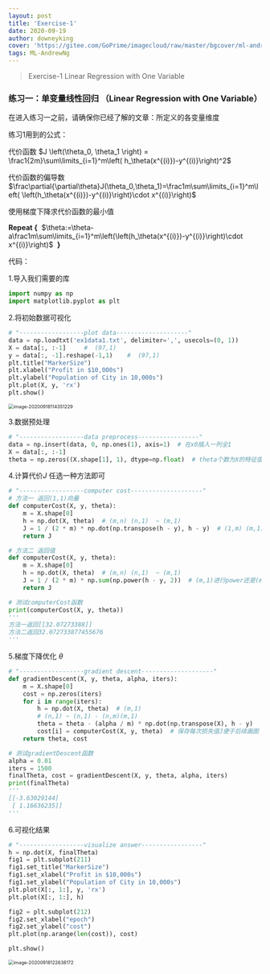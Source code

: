 ```yaml
---
layout: post
title: 'Exercise-1'
date: 2020-09-19
author: downeyking
cover: 'https://gitee.com/GoPrime/imagecloud/raw/master/bgcover/ml-andrewng.png'
tags: ML-AndrewNg
---
```


> Exercise-1 Linear Regression with One Variable



### 练习一：单变量线性回归 （Linear Regression with One Variable）

在进入练习一之前，请确保你已经了解的文章：所定义的各变量维度

练习1用到的公式：

代价函数    $J \left(\theta_0, \theta_1 \right) = \frac1{2m}\sum\limits_{i=1}^m\left( h_\theta(x^{(i)})-y^{(i)}\right)^2$

代价函数的偏导数    $\frac\partial{\partial\theta}J(\theta_0,\theta_1)=\frac1m\sum\limits_{i=1}^m\left( \left(h_\theta(x^{(i)})-y^{(i)}\right)\cdot x^{(i)}\right)$

使用梯度下降求代价函数的最小值

**Repeat {**
​           	   $\theta:=\theta-a\frac1m\sum\limits_{i=1}^m\left(\left(h_\theta(x^{(i)})-y^{(i)}\right)\cdot x^{(i)}\right)$
​               **}**

代码：

1.导入我们需要的库

```python
import numpy as np
import matplotlib.pyplot as plt
```

2.将初始数据可视化

```python
# "------------------plot data--------------------"
data = np.loadtxt('ex1data1.txt', delimiter=',', usecols=(0, 1))
X = data[:, :-1]     #  (97,1)
y = data[:, -1].reshape(-1,1)    #  (97,1)
plt.title("MarkerSize")
plt.xlabel("Profit in $10,000s")
plt.ylabel("Population of City in 10,000s")
plt.plot(X, y, 'rx')
plt.show()
```

<img src="https://gitee.com/GoPrime/imagecloud/raw/master/img/image-20200918114351229.png" alt="image-20200918114351229" style="zoom:65%;" />

3.数据预处理

```python
# "------------------data preprocess-----------------"
data = np.insert(data, 0, np.ones(1), axis=1)  # 在x0插入一列全1
X = data[:, :-1]
theta = np.zeros((X.shape[1], 1), dtype=np.float)  # theta个数为X的特征值个数 (2,1)
```

4.计算代价$J$  任选一种方法即可

```python
# "------------------computer cost--------------------"
# 方法一 返回(1,1)向量
def computerCost(X, y, theta):
    m = X.shape[0]
    h = np.dot(X, theta)  # (m,n) (n,1)  ~ (m,1)
    J = 1 / (2 * m) * np.dot(np.transpose(h - y), h - y)  # (1,m) (m,1) ~ (1,1)
    return J
```

```python
# 方法二 返回值
def computerCost(X, y, theta):
    m = X.shape[0]
    h = np.dot(X, theta)  # (m,n) (n,1)  ~ (m,1)
    J = 1 / (2 * m) * np.sum(np.power(h - y, 2))  # (m,1)进行power还是(m,1) sum对列向量求和返回值
    return J
```

```python
# 测试computerCost函数
print(computerCost(X, y, theta)) 
'''
方法一返回[[32.07273388]]
方法二返回32.072733877455676
'''
```

5.梯度下降优化 $\theta$

```python
# "------------------gradient descent--------------------"
def gradientDescent(X, y, theta, alpha, iters):
    m = X.shape[0]
    cost = np.zeros(iters)
    for i in range(iters):
        h = np.dot(X, theta)  # (m,1)
        # (n,1) ~ (n,1) - (n,m)(m,1)
        theta = theta - (alpha / m) * np.dot(np.transpose(X), h - y)
        cost[i] = computerCost(X, y, theta)  # 保存每次损失值J便于后续画图
    return theta, cost
```

```python
# 测试gradientDescent函数
alpha = 0.01
iters = 1500
finalTheta, cost = gradientDescent(X, y, theta, alpha, iters)
print(finalTheta)
'''
[[-3.63029144]
 [ 1.16636235]]
'''
```

6.可视化结果

```python
# "------------------visualize answer-----------------"
h = np.dot(X, finalTheta)
fig1 = plt.subplot(211)
fig1.set_title("MarkerSize")
fig1.set_xlabel("Profit in $10,000s")
fig1.set_ylabel("Population of City in 10,000s")
plt.plot(X[:, 1:], y, 'rx')
plt.plot(X[:, 1:], h)

fig2 = plt.subplot(212)
fig2.set_xlabel("epoch")
fig2.set_ylabel("cost")
plt.plot(np.arange(len(cost)), cost)

plt.show()
```

<img src="https://gitee.com/GoPrime/imagecloud/raw/master/img/image-20200918122638172.png" alt="image-20200918122638172" style="zoom:65%;" />